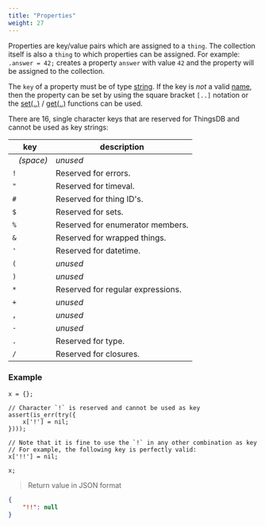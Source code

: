 ```yaml
---
title: "Properties"
weight: 27
---
```


Properties are key/value pairs which are assigned to a `thing`. The collection itself is also a `thing` to which properties can be assigned.
For example: `.answer = 42;` creates a property `answer` with value `42` and the property will be assigned to the collection.

The `key` of a property must be of type [string](../../data-types/str). If the key is *not* a valid [name](../names), then the property can be set by using
the square bracket `[..]` notation or the [set(..)](../../data-types/thing/set) / [get(..)](../../data-types/thing/get) functions can be used.

There are 16, single character keys that are reserved for ThingsDB and cannot be used as key strings:

key | description
--- | -----------
` ` *(space)* | *unused*
`!` | Reserved for errors.
`"` | Reserved for timeval.
`#` | Reserved for thing ID's.
`$` | Reserved for sets.
`%` | Reserved for enumerator members.
`&` | Reserved for wrapped things.
`'` | Reserved for datetime.
`(` | *unused*
`)` | *unused*
`*` | Reserved for regular expressions.
`+` | *unused*
`,` | *unused*
`-` | *unused*
`.` | Reserved for type.
`/` | Reserved for closures.

### Example


```thingsdb,json_response
x = {};

// Character `!` is reserved and cannot be used as key
assert(is_err(try({
    x['!'] = nil;
})));

// Note that it is fine to use the `!` in any other combination as key
// For example, the following key is perfectly valid:
x['!!'] = nil;

x;
```

> Return value in JSON format

```json
{
    "!!": null
}
```